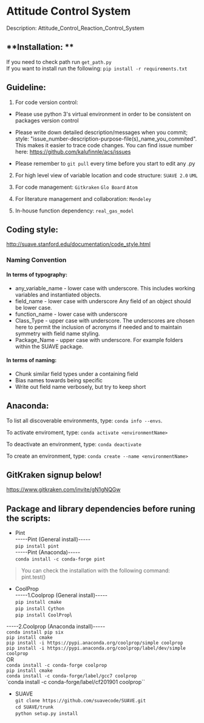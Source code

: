 # Attitude Control System
Description:
Attitude_Control_Reaction_Control_System

## **Installation: **
If you need to check path
run `get_path.py` \
If you want to install
run the following: `pip install -r requirements.txt`

## **Guideline:**

 1. For code version control:
-  Please use python 3's virtual environment in order to be consistent on packages version control

-  Please write down detailed description/messages when you commit; style: "issue_number-description-purpose-file(s)_name_you_commited". 
This makes it easier to trace code changes. You can find issue number here: https://github.com/kalufinnle/acs/issues

- Please remember to `git pull` every time before you start to edit any .py

2. For high level view of variable location and code structure:
    `SUAVE 2.0` `UML`

3. For code management:
    `Gitkraken` `Glo Board` `Atom`

4. For literature management and collaboration:
     `Mendeley`
     
5. In-house function dependency:
    `real_gas_model`
    
    
## **Coding style:**
http://suave.stanford.edu/documentation/code_style.html
### **Naming Convention**
#### In terms of typography:

- any_variable_name - lower case with underscore. This includes working variables and instantiated objects.
- field_name - lower case with underscore Any field of an object should be lower case.
- function_name - lower case with underscore
- Class_Type - upper case with underscore. The underscores are chosen here to permit the inclusion of acronyms if needed and to maintain symmetry with field name styling.
- Package_Name - upper case with underscore. For example folders within the SUAVE package.

#### In terms of naming:
- Chunk similar field types under a containing field
- Bias names towards being specific
- Write out field name verbosely, but try to keep short


## **Anaconda:**
To list all discoverable environments, type: `conda info --envs`.

To activate enviroment, type: `conda activate <environmentName>`

To deactivate an environment, type: `conda deactivate`

To create an environment, type: `conda create --name <environmentName>`


## **GitKraken signup below!**
https://www.gitkraken.com/invite/gN1gNQGw



## **Package and library dependencies before runing the scripts:**
- Pint \
-----Pint (General install)-----\
`pip install pint`\
-----Pint (Anaconda)-----\
`conda install -c conda-forge pint`
> You can check the installation with the following command:\
> pint.test()

- CoolProp \
-----1.Coolprop (General install)----- \
`pip install cmake`\
`pip install Cython`\
`pip install CoolProp`\

-----2.Coolprop (Anaconda install)-----\
`conda install pip six`\
`pip install cmake`\
`pip install -i https://pypi.anaconda.org/coolprop/simple coolprop`\
`pip install -i https://pypi.anaconda.org/coolprop/label/dev/simple coolprop`\
OR\
`conda install -c conda-forge coolprop` \
`pip install cmake`\
`conda install -c conda-forge/label/gcc7 coolprop` \
`conda install -c conda-forge/label/cf201901 coolprop``

- SUAVE \
`git clone https://github.com/suavecode/SUAVE.git` \
`cd SUAVE/trunk` \
`python setup.py install`

